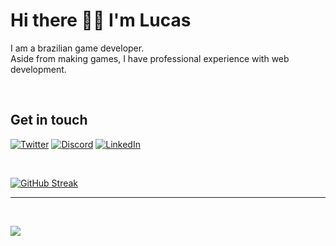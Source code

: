 # Hi there 👋🏻 I'm Lucas

I am a brazilian game developer. <br>
Aside from making games, I have professional experience with web development.

<br>

## Get in touch

[<img alt="Twitter" src="https://img.shields.io/badge/Twitter-1DA1F2?style=for-the-badge&logo=twitter&logoColor=white"/>](https://twitter.com/liuti_dev/)
[<img alt="Discord" src="https://img.shields.io/badge/Discord-5865F2?style=for-the-badge&logo=discord&logoColor=white"/>](https://discord.com/users/474322061595115520)
[<img alt="LinkedIn" src="https://img.shields.io/badge/linkedin%20-%230077B5.svg?&style=for-the-badge&logo=linkedin&logoColor=white"/>](https://www.linkedin.com/in/lucas-liuti/)

<br>

[![GitHub Streak](https://github-readme-streak-stats.herokuapp.com/?user=lliuti&theme=dracula)](https://git.io/streak-stats)

---

<br>

![](https://visitor-badge.laobi.icu/badge?page_id=lliuti.lliuti)
